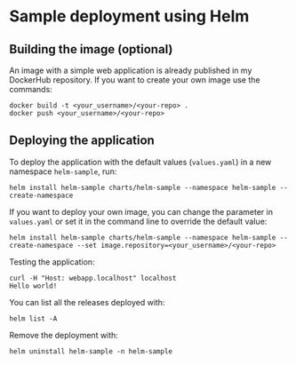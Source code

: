 # Sample deployment using Helm

## Building the image (optional)
An image with a simple web application is already published in my DockerHub repository. If you want to create your own image use the commands:
```
docker build -t <your_username>/<your-repo> .
docker push <your_username>/<your-repo>
```

## Deploying the application
To deploy the application with the default values (`values.yaml`) in a new namespace `helm-sample`, run:
```
helm install helm-sample charts/helm-sample --namespace helm-sample --create-namespace
```

If you want to deploy your own image, you can change the parameter in `values.yaml` or set it in the command line to override the default value:
```
helm install helm-sample charts/helm-sample --namespace helm-sample --create-namespace --set image.repository=<your_username>/<your-repo>
```

Testing the application:
```
curl -H "Host: webapp.localhost" localhost
Hello world!
```

You can list all the releases deployed with:
```
helm list -A
```


Remove the deployment with:
```
helm uninstall helm-sample -n helm-sample
```


